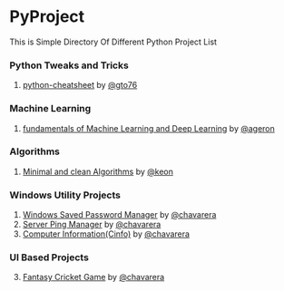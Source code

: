 # PyProject
This is Simple Directory Of Different Python Project List

### Python Tweaks and Tricks
1) [python-cheatsheet](https://github.com/gto76/python-cheatsheet) by [@gto76](https://github.com/gto76)

### Machine Learning
1) [fundamentals of Machine Learning and Deep Learning](https://github.com/ageron/handson-ml) by [@ageron](https://github.com/ageron)

### Algorithms
1) [Minimal and clean Algorithms](https://github.com/keon/algorithms) by [@keon](https://github.com/keon/)

### Windows Utility Projects
1) [Windows Saved Password Manager](https://github.com/chavarera/WSPManager) by [@chavarera](https://github.com/chavarera)
2) [Server Ping Manager](https://github.com/chavarera/ServerPingManager) by [@chavarera](https://github.com/chavarera)
3) [Computer Information(Cinfo)](https://github.com/chavarera/Cinfo) by [@chavarera](https://github.com/chavarera)


### UI Based Projects
3) [Fantasy Cricket Game](https://github.com/chavarera/Fantasy-Cricket-Game) by [@chavarera](https://github.com/chavarera)
